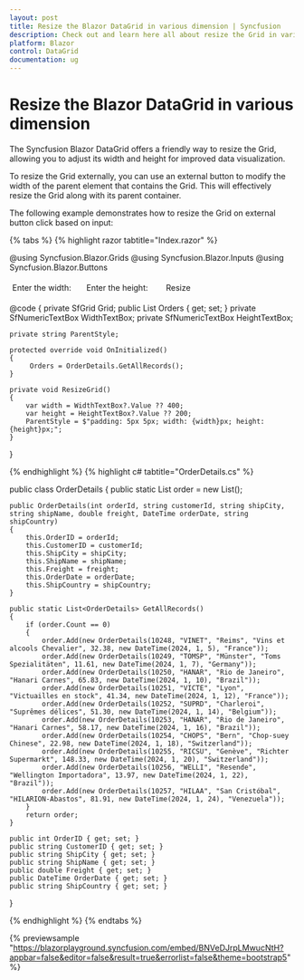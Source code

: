 ```yaml
---
layout: post
title: Resize the Blazor DataGrid in various dimension | Syncfusion
description: Check out and learn here all about resize the Grid in various dimension in Syncfusion Blazor DataGrid and much more.
platform: Blazor
control: DataGrid
documentation: ug
---
```


# Resize the Blazor DataGrid in various dimension 

The Syncfusion Blazor DataGrid offers a friendly way to resize the Grid, allowing you to adjust its width and height for improved data visualization.

To resize the Grid externally, you can use an external button to modify the width of the parent element that contains the Grid. This will effectively resize the Grid along with its parent container.

The following example demonstrates how to resize the Grid on external button click based on input:

{% tabs %}
{% highlight razor tabtitle="Index.razor" %}

@using Syncfusion.Blazor.Grids
@using Syncfusion.Blazor.Inputs
@using Syncfusion.Blazor.Buttons

<div style="display: flex;">
    <div style="padding: 5px">
        <label style="padding: 30px 17px 0 0">Enter the width:</label>
        <SfNumericTextBox @ref="WidthTextBox" Min="400" Max="650" Placeholder="400" Step="5" Width="120px" TValue="int"></SfNumericTextBox>
    </div>
    <div style="padding: 5px">
        <label style="padding: 30px 17px 0 0">Enter the height:</label>
        <SfNumericTextBox @ref="HeightTextBox" Min="200" Max="600" Placeholder="200" Step="5" Width="120px" TValue="int"></SfNumericTextBox>
    </div>
    <div style="padding: 5px">
        <SfButton CssClass="e-outline" Style="margin:28px 0 5px 5px" OnClick="ResizeGrid">Resize</SfButton>
    </div>
</div>

<div id="parent" style="@ParentStyle">
    <SfGrid @ref="Grid" DataSource="@Orders" Height="100%">
        <GridColumns>
            <GridColumn Field=@nameof(OrderDetails.OrderID) HeaderText="Order ID" TextAlign="TextAlign.Right" Width="90"></GridColumn>
            <GridColumn Field=@nameof(OrderDetails.CustomerID) HeaderText="Customer ID" Width="120"></GridColumn>
            <GridColumn Field=@nameof(OrderDetails.ShipCountry) HeaderText="Ship Country" Width="100"></GridColumn>
            <GridColumn Field=@nameof(OrderDetails.Freight) HeaderText="Freight" Width="80"></GridColumn>
        </GridColumns>
    </SfGrid>
</div>

@code {
    private SfGrid<OrderDetails> Grid;
    public List<OrderDetails> Orders { get; set; }
    private SfNumericTextBox<int> WidthTextBox;
    private SfNumericTextBox<int> HeightTextBox;

    private string ParentStyle;

    protected override void OnInitialized()
    {
         Orders = OrderDetails.GetAllRecords();
    }

    private void ResizeGrid()
    {
        var width = WidthTextBox?.Value ?? 400;
        var height = HeightTextBox?.Value ?? 200;
        ParentStyle = $"padding: 5px 5px; width: {width}px; height: {height}px;";
    }

}

{% endhighlight %}
{% highlight c# tabtitle="OrderDetails.cs" %}

public class OrderDetails
{
    public static List<OrderDetails> order = new List<OrderDetails>();

    public OrderDetails(int orderId, string customerId, string shipCity, string shipName, double freight, DateTime orderDate, string shipCountry)
    {
        this.OrderID = orderId;
        this.CustomerID = customerId;
        this.ShipCity = shipCity;
        this.ShipName = shipName;
        this.Freight = freight;
        this.OrderDate = orderDate;
        this.ShipCountry = shipCountry;
    }

    public static List<OrderDetails> GetAllRecords()
    {
        if (order.Count == 0)
        {
            order.Add(new OrderDetails(10248, "VINET", "Reims", "Vins et alcools Chevalier", 32.38, new DateTime(2024, 1, 5), "France"));
            order.Add(new OrderDetails(10249, "TOMSP", "Münster", "Toms Spezialitäten", 11.61, new DateTime(2024, 1, 7), "Germany"));
            order.Add(new OrderDetails(10250, "HANAR", "Rio de Janeiro", "Hanari Carnes", 65.83, new DateTime(2024, 1, 10), "Brazil"));
            order.Add(new OrderDetails(10251, "VICTE", "Lyon", "Victuailles en stock", 41.34, new DateTime(2024, 1, 12), "France"));
            order.Add(new OrderDetails(10252, "SUPRD", "Charleroi", "Suprêmes délices", 51.30, new DateTime(2024, 1, 14), "Belgium"));
            order.Add(new OrderDetails(10253, "HANAR", "Rio de Janeiro", "Hanari Carnes", 58.17, new DateTime(2024, 1, 16), "Brazil"));
            order.Add(new OrderDetails(10254, "CHOPS", "Bern", "Chop-suey Chinese", 22.98, new DateTime(2024, 1, 18), "Switzerland"));
            order.Add(new OrderDetails(10255, "RICSU", "Genève", "Richter Supermarkt", 148.33, new DateTime(2024, 1, 20), "Switzerland"));
            order.Add(new OrderDetails(10256, "WELLI", "Resende", "Wellington Importadora", 13.97, new DateTime(2024, 1, 22), "Brazil"));
            order.Add(new OrderDetails(10257, "HILAA", "San Cristóbal", "HILARION-Abastos", 81.91, new DateTime(2024, 1, 24), "Venezuela"));
        }
        return order;
    }

    public int OrderID { get; set; }
    public string CustomerID { get; set; }
    public string ShipCity { get; set; }
    public string ShipName { get; set; }
    public double Freight { get; set; }
    public DateTime OrderDate { get; set; }
    public string ShipCountry { get; set; }
}

{% endhighlight %}
{% endtabs %}

{% previewsample "https://blazorplayground.syncfusion.com/embed/BNVeDJrpLMwucNtH?appbar=false&editor=false&result=true&errorlist=false&theme=bootstrap5" %}